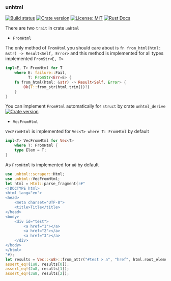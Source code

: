 ### unhtml

[![Build status](https://img.shields.io/travis/Hexilee/unhtml.rs/master.svg)](https://travis-ci.org/Hexilee/unhtml.rs)
[![Crate version](https://img.shields.io/crates/v/unhtml.svg)](https://crates.io/crates/unhtml)
[![License: MIT](https://img.shields.io/badge/License-MIT-yellow.svg)](https://github.com/Hexilee/unhtml.rs/blob/master/LICENSE)
[![Rust Docs](https://docs.rs/unhtml/badge.svg)](https://docs.rs/unhtml)

There are two `trait` in crate `unhtml` 

- `FromHtml`

The only method of `FromHtml` you should care about is `fn from_html(html: &str) -> Result<Self, Error>` and this method is implemented for all types implemented `FromStr<E, T>`

```rust
impl<E, T> FromHtml for T
    where E: failure::Fail,
          T: FromStr<Err=E> {
    fn from_html(html: &str) -> Result<Self, Error> {
        Ok(T::from_str(html.trim())?)
    }
}
```

You can implement `FromHtml` automatically for `struct` by crate `unhtml_derive`
[![Crate version](https://img.shields.io/crates/v/unhtml_derive.svg)](https://crates.io/crates/unhtml_derive) 

- `VecFromHtml`

`VecFromHtml` is implemented for `Vec<T> where T: FromHtml` by default

```rust
impl<T> VecFromHtml for Vec<T>
    where T: FromHtml {
    type Elem = T;
}
```

As `FromHtml` is implemented for `u8` by default

```rust
use unhtml::scraper::Html;
use unhtml::VecFromHtml;
let html = Html::parse_fragment(r#"
<!DOCTYPE html>
<html lang="en">
<head>
    <meta charset="UTF-8">
    <title>Title</title>
</head>
<body>
    <div id="test">
        <a href="1"></a>
        <a href="2"></a>
        <a href="3"></a>
    </div>
</body>
</html>
"#);
let results = Vec::<u8>::from_attr("#test > a", "href", html.root_element()).unwrap();
assert_eq!(1u8, results[0]);
assert_eq!(2u8, results[1]);
assert_eq!(3u8, results[2]);
```